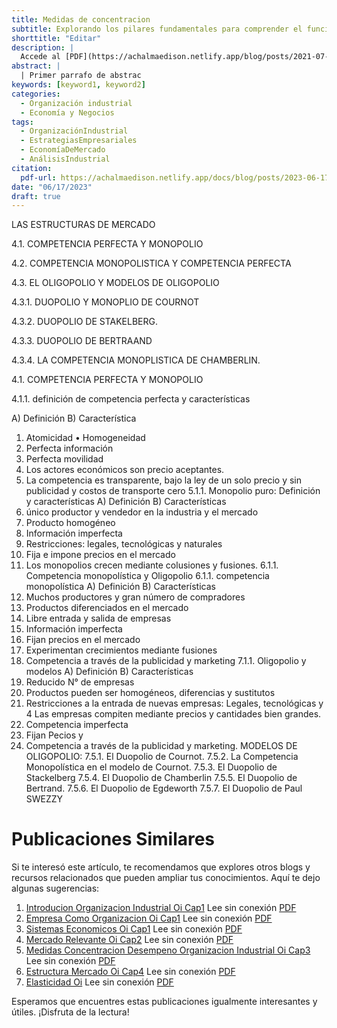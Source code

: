 ```yaml
---
title: Medidas de concentracion
subtitle: Explorando los pilares fundamentales para comprender el funcionamiento y éxito de la industria moderna
shorttitle: "Editar"
description: |
  Accede al [PDF](https://achalmaedison.netlify.app/blog/posts/2021-07-14-comandos-blogdown/index.pdf) completo aquí. Actualizar enlace
abstract: |
  | Primer parrafo de abstrac
keywords: [keyword1, keyword2]
categories:
  - Organización industrial
  - Economía y Negocios
tags:
  - OrganizaciónIndustrial
  - EstrategiasEmpresariales
  - EconomíaDeMercado
  - AnálisisIndustrial
citation:
  pdf-url: https://achalmaedison.netlify.app/docs/blog/posts/2023-06-17-estructura-mercado-oi-cap4/index.pdf
date: "06/17/2023"
draft: true
---
```








LAS ESTRUCTURAS DE MERCADO

4.1. COMPETENCIA PERFECTA Y MONOPOLIO

4.2. COMPETENCIA MONOPOLISTICA Y COMPETENCIA PERFECTA

4.3. EL OLIGOPOLIO Y MODELOS DE OLIGOPOLIO

4.3.1. DUOPOLIO Y MONOPLIO DE COURNOT

4.3.2. DUOPOLIO DE STAKELBERG.

4.3.3. DUOPOLIO DE BERTRAAND

4.3.4. LA COMPETENCIA MONOPLISTICA DE CHAMBERLIN.

4.1. COMPETENCIA PERFECTA Y MONOPOLIO

4.1.1. definición de competencia perfecta y características

A)  Definición
B)  Característica

<!-- -->

1.  Atomicidad • Homogeneidad
2.  Perfecta información
3.  Perfecta movilidad
4.  Los actores económicos son precio aceptantes.
5.  La competencia es transparente, bajo la ley de un solo precio y sin publicidad y costos de transporte cero 5.1.1. Monopolio puro: Definición y características
    A)  Definición
    B)  Características
6.  único productor y vendedor en la industria y el mercado
7.  Producto homogéneo
8.  Información imperfecta
9.  Restricciones: legales, tecnológicas y naturales
10. Fija e impone precios en el mercado
11. Los monopolios crecen mediante colusiones y fusiones. 6.1.1. Competencia monopolística y Oligopolio 6.1.1. competencia monopolística
    A)  Definición
    B)  Características
12. Muchos productores y gran número de compradores
13. Productos diferenciados en el mercado
14. Libre entrada y salida de empresas
15. Información imperfecta
16. Fijan precios en el mercado
17. Experimentan crecimientos mediante fusiones
18. Competencia a través de la publicidad y marketing 7.1.1. Oligopolio y modelos
    A)  Definición
    B)  Características
19. Reducido N° de empresas
20. Productos pueden ser homogéneos, diferencias y sustitutos
21. Restricciones a la entrada de nuevas empresas: Legales, tecnológicas y 4 Las empresas compiten mediante precios y cantidades bien grandes.
22. Competencia imperfecta
23. Fijan Pecios y
24. Competencia a través de la publicidad y marketing. MODELOS DE OLIGOPOLIO: 7.5.1. El Duopolio de Cournot. 7.5.2. La Competencia Monopolística en el modelo de Cournot. 7.5.3. El Duopolio de Stackelberg 7.5.4. El Duopolio de Chamberlin 7.5.5. El Duopolio de Bertrand. 7.5.6. El Duopolio de Egdeworth 7.5.7. El Duopolio de Paul SWEZZY


# Publicaciones Similares

Si te interesó este artículo, te recomendamos que explores otros blogs y recursos relacionados que pueden ampliar tus conocimientos. Aquí te dejo algunas sugerencias:


1. [Introducion Organizacion Industrial Oi Cap1](https://achalmaedison.netlify.app/microeconomia/organizacion-industrial/2023-06-12-introducion-organizacion-industrial-oi-cap1) Lee sin conexión [PDF](https://achalmaedison.netlify.app/microeconomia/organizacion-industrial/2023-06-12-introducion-organizacion-industrial-oi-cap1/index.pdf)
2. [Empresa Como Organizacion Oi Cap1](https://achalmaedison.netlify.app/microeconomia/organizacion-industrial/2023-06-13-empresa-como-organizacion-oi-cap1) Lee sin conexión [PDF](https://achalmaedison.netlify.app/microeconomia/organizacion-industrial/2023-06-13-empresa-como-organizacion-oi-cap1/index.pdf)
3. [Sistemas Economicos Oi Cap1](https://achalmaedison.netlify.app/microeconomia/organizacion-industrial/2023-06-13-sistemas-economicos-oi-cap1) Lee sin conexión [PDF](https://achalmaedison.netlify.app/microeconomia/organizacion-industrial/2023-06-13-sistemas-economicos-oi-cap1/index.pdf)
4. [Mercado Relevante Oi Cap2](https://achalmaedison.netlify.app/microeconomia/organizacion-industrial/2023-06-15-mercado-relevante-oi-cap2) Lee sin conexión [PDF](https://achalmaedison.netlify.app/microeconomia/organizacion-industrial/2023-06-15-mercado-relevante-oi-cap2/index.pdf)
5. [Medidas Concentracion Desempeno Organizacion Industrial Oi Cap3](https://achalmaedison.netlify.app/microeconomia/organizacion-industrial/2023-06-16-medidas-concentracion-desempeno-organizacion-industrial-oi-cap3) Lee sin conexión [PDF](https://achalmaedison.netlify.app/microeconomia/organizacion-industrial/2023-06-16-medidas-concentracion-desempeno-organizacion-industrial-oi-cap3/index.pdf)
6. [Estructura Mercado Oi Cap4](https://achalmaedison.netlify.app/microeconomia/organizacion-industrial/2023-06-17-estructura-mercado-oi-cap4) Lee sin conexión [PDF](https://achalmaedison.netlify.app/microeconomia/organizacion-industrial/2023-06-17-estructura-mercado-oi-cap4/index.pdf)
7. [Elasticidad Oi](https://achalmaedison.netlify.app/microeconomia/organizacion-industrial/2023-06-23-elasticidad-oi) Lee sin conexión [PDF](https://achalmaedison.netlify.app/microeconomia/organizacion-industrial/2023-06-23-elasticidad-oi/index.pdf)


Esperamos que encuentres estas publicaciones igualmente interesantes y útiles. ¡Disfruta de la lectura!

